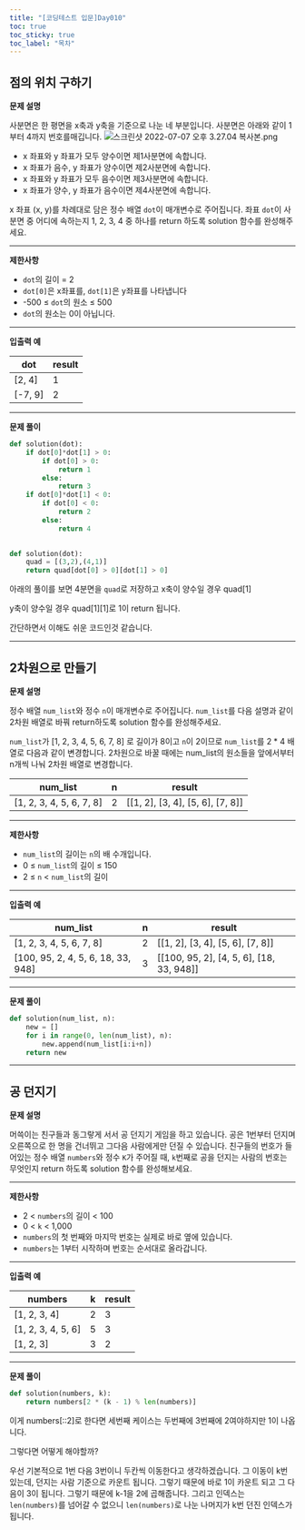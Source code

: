 ```yaml
---
title: "[코딩테스트 입문]Day010"
toc: true
toc_sticky: true
toc_label: "목차"
---
```


## 점의 위치 구하기

**문제 설명**

사분면은 한 평면을 x축과 y축을 기준으로 나눈 네 부분입니다. 사분면은 아래와 같이 1부터 4까지 번호를매깁니다.
![스크린샷 2022-07-07 오후 3.27.04 복사본.png](https://grepp-programmers.s3.ap-northeast-2.amazonaws.com/files/production/b58d4788-42fa-44fa-af50-481907e65473/%E1%84%89%E1%85%B3%E1%84%8F%E1%85%B3%E1%84%85%E1%85%B5%E1%86%AB%E1%84%89%E1%85%A3%E1%86%BA%202022-07-07%20%E1%84%8B%E1%85%A9%E1%84%92%E1%85%AE%203.27.04%20%E1%84%87%E1%85%A9%E1%86%A8%E1%84%89%E1%85%A1%E1%84%87%E1%85%A9%E1%86%AB.png)

- x 좌표와 y 좌표가 모두 양수이면 제1사분면에 속합니다.
- x 좌표가 음수, y 좌표가 양수이면 제2사분면에 속합니다.
- x 좌표와 y 좌표가 모두 음수이면 제3사분면에 속합니다.
- x 좌표가 양수, y 좌표가 음수이면 제4사분면에 속합니다.

x 좌표 (x, y)를 차례대로 담은 정수 배열 `dot`이 매개변수로 주어집니다. 좌표 `dot`이 사분면 중 어디에 속하는지 1, 2, 3, 4 중 하나를 return 하도록 solution 함수를 완성해주세요.

------

**제한사항**

- `dot`의 길이 = 2
- `dot[0]`은 x좌표를, `dot[1]`은 y좌표를 나타냅니다
- -500 ≤ `dot`의 원소 ≤ 500
- `dot`의 원소는 0이 아닙니다.

------

**입출력 예**

| dot     | result |
| ------- | ------ |
| [2, 4]  | 1      |
| [-7, 9] | 2      |

---

**문제 풀이**

```python
def solution(dot):
    if dot[0]*dot[1] > 0:
        if dot[0] > 0:
            return 1
        else:
            return 3
    if dot[0]*dot[1] < 0:
        if dot[0] < 0:
            return 2
        else:
            return 4
        
```

```python
def solution(dot):
    quad = [(3,2),(4,1)]
    return quad[dot[0] > 0][dot[1] > 0]
```

아래의 풀이를 보면 4분면을 `quad`로 저장하고 x축이 양수일 경우 quad[1]

y축이 양수일 경우 quad\[1][1]로 1이 return 됩니다.

간단하면서 이해도 쉬운 코드인것 같습니다.

---

## 2차원으로 만들기

**문제 설명**

정수 배열 `num_list`와 정수 `n`이 매개변수로 주어집니다. `num_list`를 다음 설명과 같이 2차원 배열로 바꿔 return하도록 solution 함수를 완성해주세요.

`num_list`가 [1, 2, 3, 4, 5, 6, 7, 8] 로 길이가 8이고 `n`이 2이므로 `num_list`를 2 * 4 배열로 다음과 같이 변경합니다. 2차원으로 바꿀 때에는 num_list의 원소들을 앞에서부터 n개씩 나눠 2차원 배열로 변경합니다.

| num_list                 | n    | result                           |
| ------------------------ | ---- | -------------------------------- |
| [1, 2, 3, 4, 5, 6, 7, 8] | 2    | [[1, 2], [3, 4], [5, 6], [7, 8]] |

------

**제한사항**

- `num_list`의 길이는 `n`의 배 수개입니다.
- 0 ≤ `num_list`의 길이 ≤ 150
- 2 ≤ `n` < `num_list`의 길이

------

**입출력 예**

| num_list                           | n    | result                                   |
| ---------------------------------- | ---- | ---------------------------------------- |
| [1, 2, 3, 4, 5, 6, 7, 8]           | 2    | [[1, 2], [3, 4], [5, 6], [7, 8]]         |
| [100, 95, 2, 4, 5, 6, 18, 33, 948] | 3    | [[100, 95, 2], [4, 5, 6], [18, 33, 948]] |

---

**문제 풀이**

```python
def solution(num_list, n):
    new = []
    for i in range(0, len(num_list), n):
        new.append(num_list[i:i+n])
    return new
```

---

## 공 던지기

**문제 설명**

머쓱이는 친구들과 동그랗게 서서 공 던지기 게임을 하고 있습니다. 공은 1번부터 던지며 오른쪽으로 한 명을 건너뛰고 그다음 사람에게만 던질 수 있습니다. 친구들의 번호가 들어있는 정수 배열 `numbers`와 정수 `K`가 주어질 때, `k`번째로 공을 던지는 사람의 번호는 무엇인지 return 하도록 solution 함수를 완성해보세요.

------

**제한사항**

- 2 < `numbers`의 길이 < 100
- 0 < `k` < 1,000
- `numbers`의 첫 번째와 마지막 번호는 실제로 바로 옆에 있습니다.
- `numbers`는 1부터 시작하며 번호는 순서대로 올라갑니다.

------

**입출력 예**

| numbers            | k    | result |
| ------------------ | ---- | ------ |
| [1, 2, 3, 4]       | 2    | 3      |
| [1, 2, 3, 4, 5, 6] | 5    | 3      |
| [1, 2, 3]          | 3    | 2      |

---

**문제 풀이**

```python
def solution(numbers, k):
    return numbers[2 * (k - 1) % len(numbers)]
```

이게 numbers[::2]로 한다면 세번째 케이스는 두번째에 3번째에 2여야하지만 1이 나옵니다.

그렇다면 어떻게 해야할까?

우선 기본적으로 1번 다음 3번이니 두칸씩 이동한다고 생각하겠습니다. 그 이동이 k번 있는데, 던지는 사람 기준으로 카운트 됩니다. 그렇기 때문에 바로 1이  카운트 되고 그 다음이 3이 됩니다. 그렇기 때문에 k-1을 2에 곱해줍니다. 그리고 인덱스는 `len(numbers)`를 넘어갈 수 없으니 `len(numbers)`로 나눈 나머지가  k번 던진 인덱스가 됩니다.